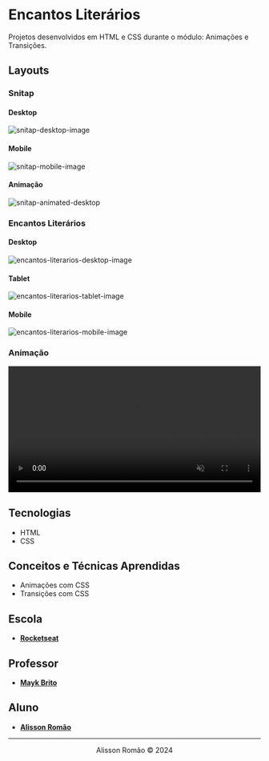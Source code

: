 # Encantos Literários
Projetos desenvolvidos em HTML e CSS durante o módulo: Animações e Transições.

## Layouts
### Snitap
#### Desktop
![snitap-desktop-image](./snitap/screenshots/snitap-desktop.png)
#### Mobile
![snitap-mobile-image](./snitap/screenshots/snitap-mobile.png)
#### Animação
![snitap-animated-desktop](./snitap/screenshots/snitap-animated.gif)

### Encantos Literários
#### Desktop
![encantos-literarios-desktop-image](./encantos-literarios/screenshots/encantos-literarios-desktop.png)
#### Tablet
![encantos-literarios-tablet-image](./encantos-literarios/screenshots/encantos-literarios-tablet.png)
#### Mobile
![encantos-literarios-mobile-image](./encantos-literarios/screenshots/encantos-literarios-mobile.png)
### Animação
<video width="100%" autoplay muted loop>
  <source src="./encantos-literarios/screenshots/encantos-literarios-animation.mp4" type="video/mp4" />
</video>

## Tecnologias
- HTML
- CSS

## Conceitos e Técnicas Aprendidas
- Animações com CSS
- Transições com CSS

 ## Escola
 - [**Rocketseat**](https://github.com/rocketseat)

## Professor
- [**Mayk Brito**](https://github.com/maykbrito)

## Aluno
- [**Alisson Romão**](https://github.com/alissonromaosantos)

---

<div align="center">
  Alisson Romão &copy; 2024
</div>